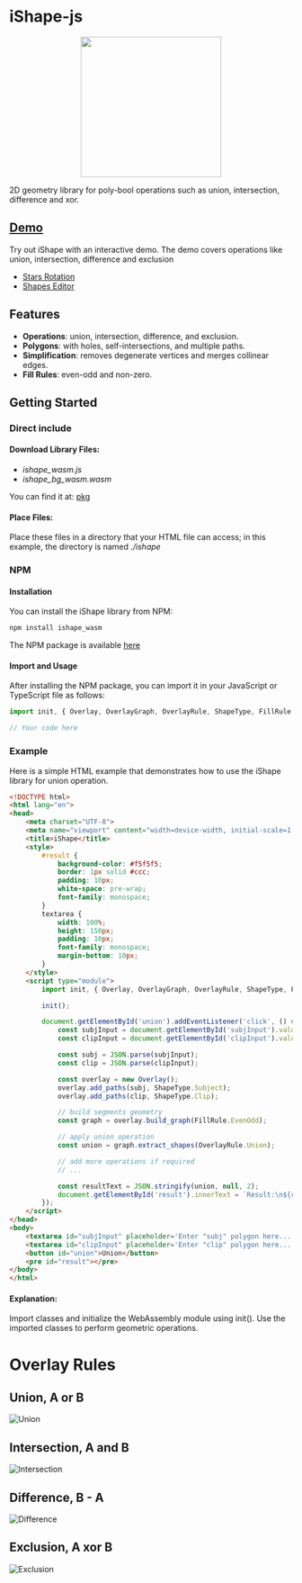 # iShape-js

<p align="center">
  <img src="readme/balloons.svg" width="250"/>
</p>
2D geometry library for poly-bool operations such as union, intersection, difference and xor.

## [Demo](https://ishape-rust.github.io/iShape-js/overlay/stars_demo.html)
Try out iShape with an interactive demo. The demo covers operations like union, intersection, difference and exclusion

- [Stars Rotation](https://ishape-rust.github.io/iShape-js/overlay/stars_demo.html)
- [Shapes Editor](https://ishape-rust.github.io/iShape-js/overlay/shapes_editor.html)


## Features

- **Operations**: union, intersection, difference, and exclusion.
- **Polygons**: with holes, self-intersections, and multiple paths.
- **Simplification**: removes degenerate vertices and merges collinear edges.
- **Fill Rules**: even-odd and non-zero.

## Getting Started


### Direct include

#### Download Library Files:

- *ishape_wasm.js*
- *ishape_bg_wasm.wasm*

You can find it at: [pkg](https://github.com/iShape-Rust/iShape-js/tree/main/pkg)
  
#### Place Files:
Place these files in a directory that your HTML file can access; in this example, the directory is named *./ishape*


### NPM

#### Installation
You can install the iShape library from NPM:

```bash
npm install ishape_wasm
```

The NPM package is available [here](https://www.npmjs.com/package/i_shape_js)


#### Import and Usage

After installing the NPM package, you can import it in your JavaScript or TypeScript file as follows:

```javascript
import init, { Overlay, OverlayGraph, OverlayRule, ShapeType, FillRule } from './ishape/i_shape.js';

// Your code here

```


### Example

Here is a simple HTML example that demonstrates how to use the iShape library for union operation.
```html
<!DOCTYPE html>
<html lang="en">
<head>
    <meta charset="UTF-8">
    <meta name="viewport" content="width=device-width, initial-scale=1.0">
    <title>iShape</title>
    <style>
        #result {
            background-color: #f5f5f5;
            border: 1px solid #ccc;
            padding: 10px;
            white-space: pre-wrap;
            font-family: monospace;
        }
        textarea {
            width: 100%;
            height: 150px;
            padding: 10px;
            font-family: monospace;
            margin-bottom: 10px;
        }
    </style>
    <script type="module">
        import init, { Overlay, OverlayGraph, OverlayRule, ShapeType, FillRule} from './ishape/ishape_wasm.js';

        init();

        document.getElementById('union').addEventListener('click', () => {
            const subjInput = document.getElementById('subjInput').value;
            const clipInput = document.getElementById('clipInput').value;

            const subj = JSON.parse(subjInput);
            const clip = JSON.parse(clipInput);

            const overlay = new Overlay();
            overlay.add_paths(subj, ShapeType.Subject);
            overlay.add_paths(clip, ShapeType.Clip);

            // build segments geometry
            const graph = overlay.build_graph(FillRule.EvenOdd);

            // apply union operation
            const union = graph.extract_shapes(OverlayRule.Union);

            // add more operations if required
            // ...

            const resultText = JSON.stringify(union, null, 2);
            document.getElementById('result').innerText = `Result:\n${resultText}`;
        });
    </script>
</head>
<body>
    <textarea id="subjInput" placeholder='Enter "subj" polygon here...'>[[[200, 300], [200, 100], [400, 100], [400, 300]]]</textarea>
    <textarea id="clipInput" placeholder='Enter "clip" polygon here...'>[[[300, 400], [300, 200], [500, 200], [500, 400]]]</textarea>
    <button id="union">Union</button>
    <pre id="result"></pre>
</body>
</html>
```

#### Explanation:

Import classes and initialize the WebAssembly module using init().
Use the imported classes to perform geometric operations.

# Overlay Rules

## Union, A or B
![Union](readme/union.svg)

## Intersection, A and B
![Intersection](readme/intersection.svg)

## Difference, B - A
![Difference](readme/difference.svg)

## Exclusion, A xor B
![Exclusion](readme/exclusion.svg)

